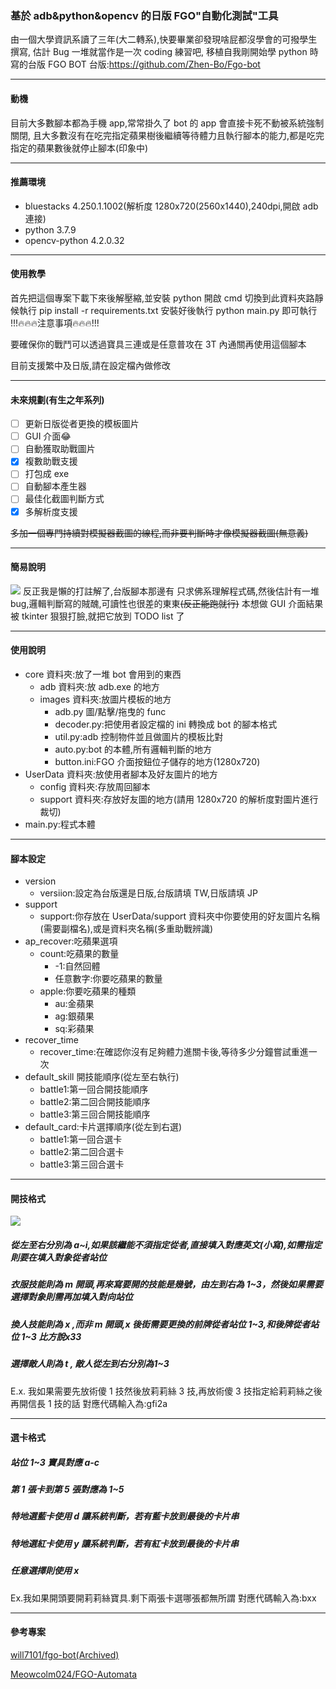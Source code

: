 ### 基於 adb&python&opencv 的日版 FGO"自動化測試"工具

由一個大學資訊系讀了三年(大二轉系),快要畢業卻發現啥屁都沒學會的可撥學生撰寫,
估計 Bug 一堆就當作是一次 coding 練習吧,
移植自我剛開始學 python 時寫的台版 FGO BOT
台版:https://github.com/Zhen-Bo/Fgo-bot

---

#### 動機

目前大多數腳本都為手機 app,常常掛久了 bot 的 app 會直接卡死不動被系統強制關閉,
且大多數沒有在吃完指定蘋果樹後繼續等待體力且執行腳本的能力,都是吃完指定的蘋果數後就停止腳本(印象中)

---

#### 推薦環境

- bluestacks 4.250.1.1002(解析度 1280x720(2560x1440),240dpi,開啟 adb 連接)
- python 3.7.9
- opencv-python 4.2.0.32

---

#### 使用教學

首先把這個專案下載下來後解壓縮,並安裝 python
開啟 cmd 切換到此資料夾路靜候執行 pip install -r requirements.txt
安裝好後執行 python main.py 即可執行
!!!:fire::fire::fire:注意事項:fire::fire::fire:!!!

要確保你的戰鬥可以透過寶具三連或是任意普攻在 3T 內通關再使用這個腳本

目前支援繁中及日版,請在設定檔內做修改

---

#### 未來規劃(有生之年系列)

- [ ] 更新日版從者更換的模板圖片
- [ ] GUI 介面:joy:
- [ ] 自動獲取助戰圖片
- [x] 複數助戰支援
- [ ] 打包成 exe
- [ ] 自動腳本產生器
- [ ] 最佳化截圖判斷方式
- [x] 多解析度支援

~~多加一個專門持續對模擬器截圖的線程,而非要判斷時才像模擬器截圖(無意義)~~

---

#### 簡易說明

![](https://cdn.discordapp.com/attachments/702882288182099988/796951229238345728/-53_-_AlanWang_-_.JPG)
反正我是懶的打註解了,台版腳本那邊有
只求佛系理解程式碼,然後估計有一堆 bug,邏輯判斷寫的賊醜,可讀性也很差的東東~~(反正能跑就行)~~
本想做 GUI 介面結果被 tkinter 狠狠打臉,就把它放到 TODO list 了

---

#### 使用說明

- core 資料夾:放了一堆 bot 會用到的東西
  - adb 資料夾:放 adb.exe 的地方
  - images 資料夾:放圖片模板的地方
    - adb.py 圖/點擊/拖曳的 func
    - decoder.py:把使用者設定檔的 ini 轉換成 bot 的腳本格式
    - util.py:adb 控制物件並且做圖片的模板比對
    - auto.py:bot 的本體,所有邏輯判斷的地方
    - button.ini:FGO 介面按鈕位子儲存的地方(1280x720)
- UserData 資料夾:放使用者腳本及好友圖片的地方
  - config 資料夾:存放周回腳本
  - support 資料夾:存放好友圖的地方(請用 1280x720 的解析度對圖片進行裁切)
- main.py:程式本體

---

#### 腳本設定

- version
  - versiion:設定為台版還是日版,台版請填 TW,日版請填 JP
- support
  - support:你存放在 UserData/support 資料夾中你要使用的好友圖片名稱(需要副檔名),或是資料夾名稱(多重助戰辨識)
- ap_recover:吃蘋果選項
  - count:吃蘋果的數量
    - -1:自然回體
    - 任意數字:你要吃蘋果的數量
  - apple:你要吃蘋果的種類
    - au:金蘋果
    - ag:銀蘋果
    - sq:彩蘋果
- recover_time
  - recover_time:在確認你沒有足夠體力進關卡後,等待多少分鐘嘗試重進一次
- default_skill 開技能順序(從左至右執行)
  - battle1:第一回合開技能順序
  - battle2:第二回合開技能順序
  - battle3:第三回合開技能順序
- default_card:卡片選擇順序(從左到右選)
  - battle1:第一回合選卡
  - battle2:第二回合選卡
  - battle3:第三回合選卡

---

#### 開技格式

![](https://cdn.discordapp.com/attachments/702882288182099988/796963836585967656/unknown.png)

##### 從左至右分別為 a~i,如果該繼能不須指定從者,直接填入對應英文(小寫),如需指定則要在填入對象從者站位

##### 衣服技能則為 m 開頭,再來寫要開的技能是幾號，由左到右為 1~3，然後如果需要選擇對象則需再加填入對向站位

##### 換人技能則為 x ,而非 m 開頭,x 後街需要更換的前牌從者站位 1~3,和後牌從者站位 1~3 比方說x33

##### 選擇敵人則為 t , 敵人從左到右分別為1~3

E.x.
我如果需要先放術傻 1 技然後放莉莉絲 3 技,再放術傻 3 技指定給莉莉絲之後再開信長 1 技的話
對應代碼輸入為:gfi2a

---

#### 選卡格式

##### 站位 1~3 寶具對應 a-c

##### 第 1 張卡到第 5 張對應為 1~5

##### 特地選藍卡使用 d 讓系統判斷，若有藍卡放到最後的卡片串
##### 特地選紅卡使用 y 讓系統判斷，若有紅卡放到最後的卡片串
##### 任意選擇則使用 x 

Ex.我如果開頭要開莉莉絲寶具.剩下兩張卡選哪張都無所謂
對應代碼輸入為:bxx

---

#### 參考專案

[will7101/fgo-bot(Archived)](https://github.com/will7101/fgo-bot)

[Meowcolm024/FGO-Automata](https://github.com/Meowcolm024/FGO-Automata)
